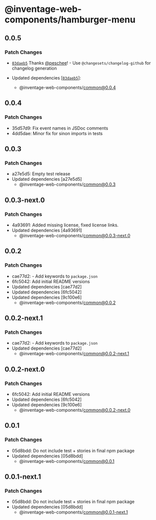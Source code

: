 # @inventage-web-components/hamburger-menu

## 0.0.5

### Patch Changes

- [`03daeb5`](https://github.com/inventage/web-components/commit/03daeb5978e3a7ffa37acd409b0019a2bd027d70) Thanks [@peschee](https://github.com/peschee)! - Use `@changesets/changelog-github` for changelog generation

- Updated dependencies [[`03daeb5`](https://github.com/inventage/web-components/commit/03daeb5978e3a7ffa37acd409b0019a2bd027d70)]:
  - @inventage-web-components/common@0.0.4

## 0.0.4

### Patch Changes

- 35d57d9: Fix event names in JSDoc comments
- 4dd5dae: Minor fix for sinon imports in tests

## 0.0.3

### Patch Changes

- a27e5d5: Empty test release
- Updated dependencies [a27e5d5]
  - @inventage-web-components/common@0.0.3

## 0.0.3-next.0

### Patch Changes

- 4a93691: Added missing license, fixed license links.
- Updated dependencies [4a93691]
  - @inventage-web-components/common@0.0.3-next.0

## 0.0.2

### Patch Changes

- cae77d2: - Add keywords to `package.json`
- 6fc5042: Add initial README versions
- Updated dependencies [cae77d2]
- Updated dependencies [6fc5042]
- Updated dependencies [9c100e6]
  - @inventage-web-components/common@0.0.2

## 0.0.2-next.1

### Patch Changes

- cae77d2: - Add keywords to `package.json`
- Updated dependencies [cae77d2]
  - @inventage-web-components/common@0.0.2-next.1

## 0.0.2-next.0

### Patch Changes

- 6fc5042: Add initial README versions
- Updated dependencies [6fc5042]
- Updated dependencies [9c100e6]
  - @inventage-web-components/common@0.0.2-next.0

## 0.0.1

### Patch Changes

- 05d8bdd: Do not include test + stories in final npm package
- Updated dependencies [05d8bdd]
  - @inventage-web-components/common@0.0.1

## 0.0.1-next.1

### Patch Changes

- 05d8bdd: Do not include test + stories in final npm package
- Updated dependencies [05d8bdd]
  - @inventage-web-components/common@0.0.1-next.1
